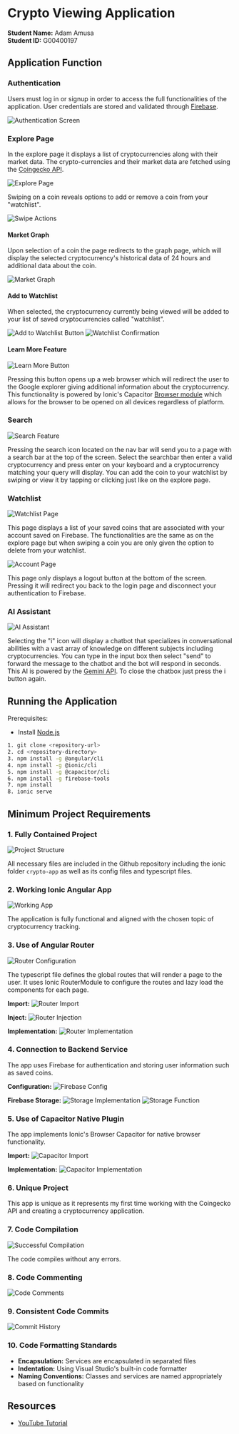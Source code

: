 # Crypto Viewing Application

**Student Name:** Adam Amusa  
**Student ID:** G00400197  

## Application Function

### Authentication
Users must log in or signup in order to access the full functionalities of the application. User credentials are stored and validated through [Firebase](https://firebase.google.com/).

![Authentication Screen](image.png)

### Explore Page
In the explore page it displays a list of cryptocurrencies along with their market data. The crypto-currencies and their market data are fetched using the [Coingecko API](https://docs.coingecko.com/v3.0.1/reference/introduction).

![Explore Page](image-1.png)

Swiping on a coin reveals options to add or remove a coin from your "watchlist".

![Swipe Actions](image-2.png)

#### Market Graph
Upon selection of a coin the page redirects to the graph page, which will display the selected cryptocurrency's historical data of 24 hours and additional data about the coin.

![Market Graph](image-3.png)

#### Add to Watchlist
When selected, the cryptocurrency currently being viewed will be added to your list of saved cryptocurrencies called "watchlist".

![Add to Watchlist Button](image-4.png)
![Watchlist Confirmation](image-5.png)

#### Learn More Feature
![Learn More Button](image-6.png)

Pressing this button opens up a web browser which will redirect the user to the Google explorer giving additional information about the cryptocurrency. This functionality is powered by Ionic's Capacitor [Browser module](https://capacitorjs.com/docs/apis/browser) which allows for the browser to be opened on all devices regardless of platform.

### Search
![Search Feature](image-7.png)

Pressing the search icon located on the nav bar will send you to a page with a search bar at the top of the screen. Select the searchbar then enter a valid cryptocurrency and press enter on your keyboard and a cryptocurrency matching your query will display. You can add the coin to your watchlist by swiping or view it by tapping or clicking just like on the explore page.

### Watchlist
![Watchlist Page](image-8.png)

This page displays a list of your saved coins that are associated with your account saved on Firebase. The functionalities are the same as on the explore page but when swiping a coin you are only given the option to delete from your watchlist.

![Account Page](image-9.png)

This page only displays a logout button at the bottom of the screen. Pressing it will redirect you back to the login page and disconnect your authentication to Firebase.

### AI Assistant
![AI Assistant](image-11.png)

Selecting the "i" icon will display a chatbot that specializes in conversational abilities with a vast array of knowledge on different subjects including cryptocurrencies. You can type in the input box then select "send" to forward the message to the chatbot and the bot will respond in seconds. This AI is powered by the [Gemini API](https://ai.google.dev/api/generate-content). To close the chatbox just press the i button again.

## Running the Application

Prerequisites:
- Install [Node.js](https://nodejs.org/en)

```bash
1. git clone <repository-url>
2. cd <repository-directory>
3. npm install -g @angular/cli
4. npm install -g @ionic/cli
5. npm install -g @capacitor/cli
6. npm install -g firebase-tools
7. npm install
8. ionic serve
```

## Minimum Project Requirements

### 1. Fully Contained Project
![Project Structure](image-12.png)

All necessary files are included in the Github repository including the ionic folder `crypto-app` as well as its config files and typescript files.

### 2. Working Ionic Angular App
![Working App](image-13.png)

The application is fully functional and aligned with the chosen topic of cryptocurrency tracking.

### 3. Use of Angular Router
![Router Configuration](image-14.png)

The typescript file defines the global routes that will render a page to the user. It uses Ionic RouterModule to configure the routes and lazy load the components for each page.

**Import:**
![Router Import](image-15.png)

**Inject:**
![Router Injection](image-17.png)

**Implementation:**
![Router Implementation](image-16.png)

### 4. Connection to Backend Service
The app uses Firebase for authentication and storing user information such as saved coins.

**Configuration:**
![Firebase Config](image-18.png)

**Firebase Storage:**
![Storage Implementation](image-19.png)
![Storage Function](image-20.png)

### 5. Use of Capacitor Native Plugin
The app implements Ionic's Browser Capacitor for native browser functionality.

**Import:**
![Capacitor Import](image-21.png)

**Implementation:**
![Capacitor Implementation](image-22.png)

### 6. Unique Project
This app is unique as it represents my first time working with the Coingecko API and creating a cryptocurrency application.

### 7. Code Compilation
![Successful Compilation](image-13.png)

The code compiles without any errors.

### 8. Code Commenting
![Code Comments](image-24.png)

### 9. Consistent Code Commits
![Commit History](image-23.png)

### 10. Code Formatting Standards
- **Encapsulation:** Services are encapsulated in separated files
- **Indentation:** Using Visual Studio's built-in code formatter
- **Naming Conventions:** Classes and services are named appropriately based on functionality

## Resources

* [YouTube Tutorial](https://www.youtube.com/watch?v=Y0vH5Cm3HAk)